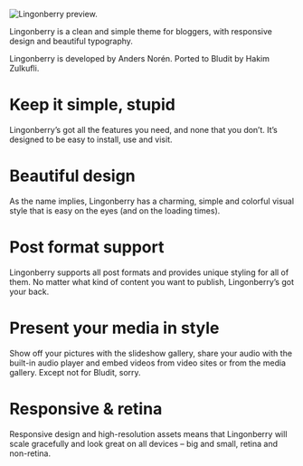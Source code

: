 ![Lingonberry preview.]()

Lingonberry is a clean and simple theme for bloggers, with responsive design and beautiful typography.

Lingonberry is developed by Anders Norén. Ported to Bludit by Hakim Zulkufli.
# Keep it simple, stupid
Lingonberry’s got all the features you need, and none that you don’t. It’s designed to be easy to install, use and visit.
# Beautiful design
As the name implies, Lingonberry has a charming, simple and colorful visual style that is easy on the eyes (and on the loading times).
# Post format support
Lingonberry supports all post formats and provides unique styling for all of them. No matter what kind of content you want to publish, Lingonberry’s got your back.
# Present your media in style
Show off your pictures with the slideshow gallery, share your audio with the built-in audio player and embed videos from video sites or from the media gallery. Except not for Bludit, sorry.
# Responsive & retina
Responsive design and high-resolution assets means that Lingonberry will scale gracefully and look great on all devices – big and small, retina and non-retina.
